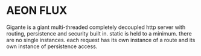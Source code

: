 # AEON FLUX

Gigante is a giant multi-threaded completely decoupled http server with routing,
persistence and security built in.
static is held to a minimum. there are no single instances. 
each request has its own instance of a route 
and its own instance of persistence access.

